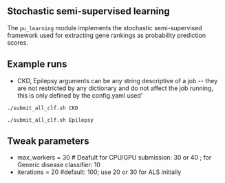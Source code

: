 ## Stochastic semi-supervised learning
The `pu_learning` module implements the stochastic semi-supervised framework used for extracting gene rankings as probability prediction scores.

## Example runs
- CKD, Epilepsy arguments can be any string descriptive of a job -- they are not restricted by any dictionary and do not affect the job running, this is only defined by the config.yaml used'
```
./submit_all_clf.sh CKD

./submit_all_clf.sh Epilepsy
```

## Tweak parameters
- max_workers = 30 # Deafult for CPU/GPU submission: 30 or 40  ; for Generic disease classifier: 10     
- iterations = 20 #default: 100; use 20 or 30 for ALS initially

